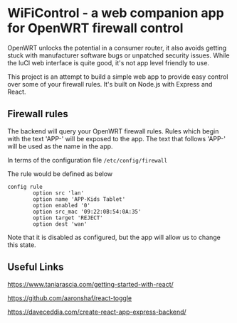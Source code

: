 #  WiFiControl - a web companion app for OpenWRT firewall control

OpenWRT unlocks the potential in a consumer router, it also avoids getting stuck with manufacturer software bugs or unpatched security issues. While the luCI web interface is quite good, it's not app level friendly to use.

This project is an attempt to build a simple web app to provide easy control over some of your firewall rules. It's built on Node.js with Express and React.


## Firewall rules

The backend will query your OpenWRT firewall rules. Rules which begin with the text 'APP-' will be exposed to the app. The text that follows 'APP-' will be used as the name in the app.

In terms of the configuration file `/etc/config/firewall`

The rule would be defined as below

```
config rule
        option src 'lan'
        option name 'APP-Kids Tablet'
        option enabled '0'
        option src_mac '09:22:0B:54:0A:35'
        option target 'REJECT'
        option dest 'wan'
```
Note that it is disabled as configured, but the app will allow us to change this state.

## Useful Links
https://www.taniarascia.com/getting-started-with-react/

https://github.com/aaronshaf/react-toggle

https://daveceddia.com/create-react-app-express-backend/

